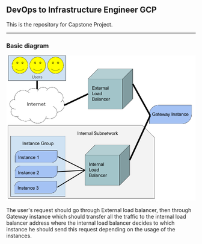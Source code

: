## DevOps to Infrastructure Engineer GCP

This is the repository for Capstone Project.

---

### Basic diagram

![Basic diagram](Diagram.png)

The user's request should go through External load balancer, then through Gateway
instance which should transfer all the traffic to the internal load balancer address
where the internal load balancer decides to which instance he should send this request 
depending on the usage of the instances.
